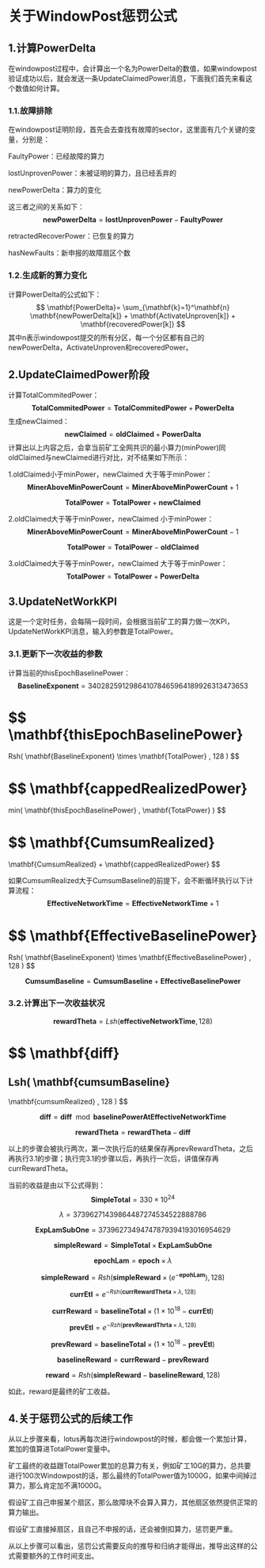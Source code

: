# 关于WindowPost惩罚公式

## 1.计算PowerDelta

在windowpost过程中，会计算出一个名为PowerDelta的数值，如果windowpost验证成功以后，就会发送一条UpdateClaimedPower消息，下面我们首先来看这个数值如何计算。

### 1.1.故障排除

在windowpost证明阶段，首先会去查找有故障的sector，这里面有几个关键的变量，分别是：

FaultyPower：已经故障的算力

lostUnprovenPower：未被证明的算力，且已经丢弃的

newPowerDelta：算力的变化

这三者之间的关系如下：
$$
\mathbf{newPowerDelta}=\mathbf{lostUnprovenPower}-\mathbf{FaultyPower}
$$


retractedRecoverPower：已恢复的算力

hasNewFaults：新申报的故障扇区个数

### 1.2.生成新的算力变化

计算PowerDelta的公式如下：
$$
\mathbf{PowerDelta}=
\sum_{\mathbf{k}=1}^\mathbf{n}
\mathbf{newPowerDelta[k]}
+
\mathbf{ActivateUnproven[k]}
+
\mathbf{recoveredPower[k]}
$$
其中n表示windowpost提交的所有分区，每一个分区都有自己的newPowerDelta，ActivateUnproven和recoveredPower。

## 2.UpdateClaimedPower阶段

计算TotalCommitedPower：
$$
\mathbf{TotalCommitedPower}=\mathbf{TotalCommitedPower}+\mathbf{PowerDelta}
$$
生成newClaimed：
$$
\mathbf{newClaimed}=\mathbf{oldClaimed}+\mathbf{PowerDalta}
$$
计算出以上内容之后，会拿当前矿工全网共识的最小算力(minPower)同oldClaimed与newClaimed进行对比，对不结果如下所示：

1.oldClaimed小于minPower，newClaimed 大于等于minPower：
$$
\mathbf{MinerAboveMinPowerCount}=\mathbf{MinerAboveMinPowerCount}+1
$$

$$
\mathbf{TotalPower}=\mathbf{TotalPower}+\mathbf{newClaimed}
$$

2.oldClaimed大于等于minPower，newClaimed 小于minPower：
$$
\mathbf{MinerAboveMinPowerCount}=\mathbf{MinerAboveMinPowerCount}-1
$$

$$
\mathbf{TotalPower}=\mathbf{TotalPower}-\mathbf{oldClaimed}
$$

3.oldClaimed大于等于minPower，newClaimed 大于等于minPower：
$$
\mathbf{TotalPower}=\mathbf{TotalPower}+\mathbf{PowerDelta}
$$

## 3.UpdateNetWorkKPI

这是一个定时任务，会每隔一段时间，会根据当前矿工的算力做一次KPI，UpdateNetWorkKPI消息，输入的参数是TotalPower。

### 3.1.更新下一次收益的参数

计算当前的thisEpochBaselinePower：
$$
\mathbf{BaselineExponent}=340282591298641078465964189926313473653
$$

$$
\mathbf{thisEpochBaselinePower}
=
Rsh(
\mathbf{BaselineExponent}
\times
\mathbf{TotalPower}
,
128
)
$$

$$
\mathbf{cappedRealizedPower}
=
min(
\mathbf{thisEpochBaselinePower}
,
\mathbf{TotalPower}
)
$$

$$
\mathbf{CumsumRealized}
=
\mathbf{CumsumRealized}
+
\mathbf{cappedRealizedPower}
$$

如果CumsumRealized大于CumsumBaseline的前提下，会不断循环执行以下计算流程：
$$
\mathbf{EffectiveNetworkTime}=\mathbf{EffectiveNetworkTime}+1
$$

$$
\mathbf{EffectiveBaselinePower}
=
Rsh(
\mathbf{BaselineExponent}
\times
\mathbf{EffectiveBaselinePower}
,
128
)
$$

$$
\mathbf{CumsumBaseline}=\mathbf{CumsumBaseline}+\mathbf{EffectiveBaselinePower}
$$

### 3.2.计算出下一次收益状况

$$
\mathbf{rewardTheta}=Lsh(\mathbf{effectiveNetworkTime},128)
$$

$$
\mathbf{diff}
=
Lsh(
\mathbf{cumsumBaseline}
-
\mathbf{cumsumRealized}
,
128
)
$$

$$
\mathbf{diff}=\mathbf{diff} \mod \mathbf{baselinePowerAtEffectiveNetworkTime}
$$

$$
\mathbf{rewardTheta}=\mathbf{rewardTheta}-\mathbf{diff}
$$

以上的步骤会被执行两次，第一次执行后的结果保存再prevRewardTheta，之后再执行3.1的步骤；执行完3.1的步骤以后，再执行一次后，讲值保存再currRewardTheta。

当前的收益是由以下公式得到：
$$
\mathbf{SimpleTotal}=330\times10^{24}
$$

$$
\lambda=37396271439864487274534522888786
$$

$$
\mathbf{ExpLamSubOne}=37396273494747879394193016954629
$$

$$
\mathbf{simpleReward}=\mathbf{SimpleTotal}\times\mathbf{ExpLamSubOne}
$$

$$
\mathbf{epochLam}=\mathbf{epoch}\times\lambda
$$

$$
\mathbf{simpleReward}=
Rsh(
\mathbf{simpleReward}
\times
(e^{-\mathbf{epohLam}})
,
128
)
$$

$$
\mathbf{currEtl}=e^{-Rsh(\mathbf{currRewardTheta}\times\lambda,128)}
$$

$$
\mathbf{currReward}=
\mathbf{baselineTotal}
\times
(1\times10^{18}-\mathbf{currEtl})
$$

$$
\mathbf{prevEtl}=e^{-Rsh(\mathbf{prevRewardThrta}\times\lambda,128)}
$$

$$
\mathbf{prevReward}=
\mathbf{baselineTotal}
\times
(1\times10^{18}-\mathbf{prevEtl})
$$

$$
\mathbf{baselineReward}=\mathbf{currReward}-\mathbf{prevReward}
$$

$$
\mathbf{reward}=Rsh(\mathbf{simpleReward}-\mathbf{baselineReward},128)
$$

如此，reward是最终的矿工收益。

## 4.关于惩罚公式的后续工作

从以上步骤来看，lotus再每次进行windowpost的时候，都会做一个累加计算，累加的值算进TotalPower变量中。

矿工最终的收益跟TotalPower累加的总算力有关，例如矿工10G的算力，总共要进行100次Windowpost的话，那么最终的TotalPower值为1000G，如果中间掉过算力，那么肯定加不满1000G。

假设矿工自己申报某个扇区，那么故障块不会算入算力，其他扇区依然提供正常的算力输出。

假设矿工直接掉扇区，且自己不申报的话，还会被倒扣算力，惩罚更严重。

从以上步骤可以看出，惩罚公式需要反向的推导和归纳才能得出，推导出这样的公式需要额外的工作时间支出。
